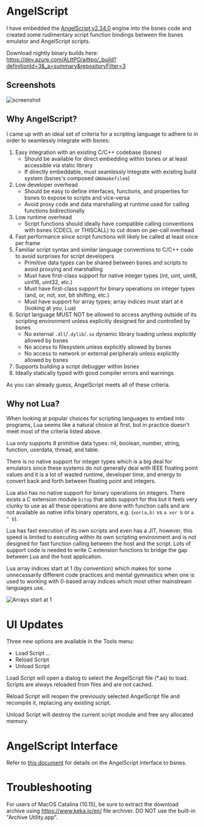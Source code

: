 AngelScript
===========
I have embedded the [AngelScript v2.34.0](https://www.angelcode.com/angelscript/) engine into the bsnes code and created
some rudimentary script function bindings between the bsnes emulator and AngelScript scripts.

Download nightly binary builds here:
https://dev.azure.com/ALttPO/alttpo/_build?definitionId=3&_a=summary&repositoryFilter=3

Screenshots
---

![screenshot](screenshots/alttp-multiplayer-01.png)

Why AngelScript?
----------------

I came up with an ideal set of criteria for a scripting language to adhere to in order to seamlessly integrate with
bsnes:

1. Easy integration with an existing C/C++ codebase (bsnes)
    * Should be available for direct embedding within bsnes or at least accessible via static library
    * If directly embeddable, must seamlessly integrate with existing build system (bsnes's composed `GNUmakefile`s)
2. Low developer overhead
    * Should be easy to define interfaces, functions, and properties for bsnes to expose to scripts and vice-versa
    * Avoid proxy code and data marshalling at runtime used for calling functions bidirectionally
3. Low runtime overhead
    * Script functions should ideally have compatible calling conventions with bsnes (CDECL or THISCALL) to cut down on
    per-call overhead
4. Fast performance since script functions will likely be called at least once per frame
5. Familiar script syntax and similar language conventions to C/C++ code to avoid surprises for script developers
    * Primitive data types can be shared between bsnes and scripts to avoid proxying and marshalling
    * Must have first-class support for native integer types (int, uint, uint8, uint16, uint32, etc.)
    * Must have first-class support for binary operations on integer types (and, or, not, xor, bit shifting, etc.)
    * Must have support for array types; array indices must start at `0` (looking at you, Lua)
6. Script language MUST NOT be allowed to access anything outside of its scripting environment unless explicitly
designed for and controlled by bsnes
    * No external `.dll`/`.dylib`/`.so` dynamic library loading unless explicitly allowed by bsnes
    * No access to filesystem unless explicitly allowed by bsnes
    * No access to network or external peripherals unless explicitly allowed by bsnes
7. Supports building a script debugger within bsnes
8. Ideally statically typed with good compiler errors and warnings

As you can already guess, AngelScript meets all of these criteria.

Why not Lua?
------------

When looking at popular choices for scripting languages to embed into programs, Lua seems like a natural choice at
first, but in practice doesn't meet most of the criteria listed above.

Lua only supports 8 primitive data types: nil, boolean, number, string, function, userdata, thread, and table.

There is no native support for integer types which is a big deal for emulators since these systems do not generally
deal with IEEE floating point values and it is a lot of wasted runtime, developer time, and energy to convert back and
forth between floating point and integers.

Lua also has no native support for binary operations on integers. There exists a C extension module `bitop` that adds
support for this but it feels very clunky to use as all these operations are done with function calls and are not
available as native infix binary operators, e.g. (`xor(a,b)` vs `a xor b` or `a ^ b`).

Lua has fast execution of its own scripts and even has a JIT, however, this speed is limited to executing within its own
scripting environment and is not designed for fast function calling between the host and the script. Lots of support
code is needed to write C extension functions to bridge the gap between Lua and the host application.

Lua array indices start at 1 (by convention) which makes for some unnecessarily different code practices and mental
gymnastics when one is used to working with 0-based array indices which most other mainstream languages use.

![Arrays start at 1](http://i.bittwiddlers.org/5kL.gif)

UI Updates
==========

Three new options are available in the Tools menu:
  * Load Script ...
  * Reload Script
  * Unload Script

Load Script will open a dialog to select the AngelScript file (*.as) to load. Scripts are always reloaded from files and
are not cached.

Reload Script will reopen the previously selected AngelScript file and recompile it, replacing any existing script.

Unload Script will destroy the current script module and free any allocated memory.

AngelScript Interface
=====================

Refer to [this document](angelscript.md) for details on the AngelScript interface to bsnes.

Troubleshooting
===

For users of MacOS Catalina (10.15), be sure to extract the download archive using https://www.keka.io/en/ file
archiver. DO NOT use the built-in "Archive Utility.app".
